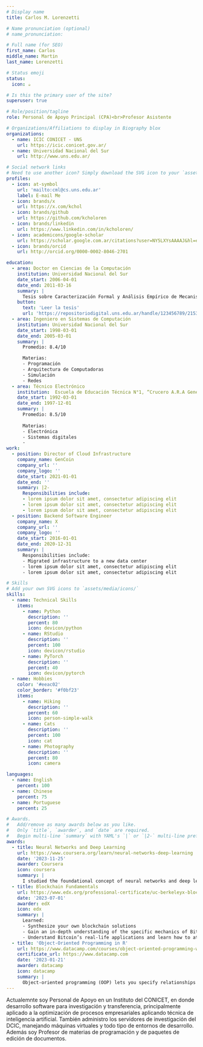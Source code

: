 ```yaml
---
# Display name
title: Carlos M. Lorenzetti

# Name pronunciation (optional)
# name_pronunciation: 

# Full name (for SEO)
first_name: Carlos
middle_name: Martin
last_name: Lorenzetti

# Status emoji
status:
  icon: ☕️

# Is this the primary user of the site?
superuser: true

# Role/position/tagline
role: Personal de Apoyo Principal (CPA)<br>Profesor Asistente

# Organizations/Affiliations to display in Biography blox
organizations:
  - name: ICIC CONICET - UNS
    url: https://icic.conicet.gov.ar/
  - name: Universidad Nacional del Sur
    url: http://www.uns.edu.ar/

# Social network links
# Need to use another icon? Simply download the SVG icon to your `assets/media/icons/` folder.
profiles:
  - icon: at-symbol
    url: 'mailto:cml@cs.uns.edu.ar'
    label: E-mail Me
  - icon: brands/x
    url: https://x.com/kchol
  - icon: brands/github
    url: https://github.com/kcholoren
  - icon: brands/linkedin
    url: https://www.linkedin.com/in/kcholoren/
  - icon: academicons/google-scholar
    url: https://scholar.google.com.ar/citations?user=NY5LXYsAAAAJ&hl=en
  - icon: brands/orcid
    url: http://orcid.org/0000-0002-8046-2701

education:
  - area: Doctor en Ciencias de la Computación
    institution: Universidad Nacional del Sur
    date_start: 2006-04-01
    date_end: 2011-03-16
    summary: |
      Tesis sobre Caracterización Formal y Análisis Empírico de Mecanismos Incrementales de Búsqueda basados en Contexto. Supervisada por [Dra Ana G. Maguitman](http://cs.uns.edu.ar/~agm/). Con artículos presentados en conferencias nacionales e internacionales y 3 revistas indexadas.
    button:
      text: 'Leer la tesis'
      url: 'https://repositoriodigital.uns.edu.ar/handle/123456789/2153'
  - area: Ingeniero en Sistemas de Computación
    institution: Universidad Nacional del Sur
    date_start: 1998-03-01
    date_end: 2005-03-01
    summary: |
      Promedio: 8.4/10

      Materias:
      - Programación
      - Arquitectura de Computadoras
      - Simulación
      - Redes
  - area: Técnico Electrónico
    institution:  Escuela de Educación Técnica N°1, “Crucero A.R.A General Belgrano”, Ingeniero White, 1997
    date_start: 1992-03-01
    date_end: 1997-12-01
    summary: |
      Promedio: 8.5/10
      
      Materias:
      - Electrónica
      - Sistemas digitales
      - 
work:
  - position: Director of Cloud Infrastructure
    company_name: GenCoin
    company_url: ''
    company_logo: ''
    date_start: 2021-01-01
    date_end: ''
    summary: |2-
      Responsibilities include:
      - lorem ipsum dolor sit amet, consectetur adipiscing elit
      - lorem ipsum dolor sit amet, consectetur adipiscing elit
      - lorem ipsum dolor sit amet, consectetur adipiscing elit
  - position: Backend Software Engineer
    company_name: X
    company_url: ''
    company_logo: ''
    date_start: 2016-01-01
    date_end: 2020-12-31
    summary: |
      Responsibilities include:
      - Migrated infrastructure to a new data center
      - lorem ipsum dolor sit amet, consectetur adipiscing elit
      - lorem ipsum dolor sit amet, consectetur adipiscing elit

# Skills
# Add your own SVG icons to `assets/media/icons/`
skills:
  - name: Technical Skills
    items:
      - name: Python
        description: ''
        percent: 80
        icon: devicon/python
      - name: RStudio
        description: ''
        percent: 100
        icon: devicon/rstudio
      - name: PyTorch
        description: ''
        percent: 40
        icon: devicon/pytorch
  - name: Hobbies
    color: '#eeac02'
    color_border: '#f0bf23'
    items:
      - name: Hiking
        description: ''
        percent: 60
        icon: person-simple-walk
      - name: Cats
        description: ''
        percent: 100
        icon: cat
      - name: Photography
        description: ''
        percent: 80
        icon: camera

languages:
  - name: English
    percent: 100
  - name: Chinese
    percent: 75
  - name: Portuguese
    percent: 25

# Awards.
#   Add/remove as many awards below as you like.
#   Only `title`, `awarder`, and `date` are required.
#   Begin multi-line `summary` with YAML's `|` or `|2-` multi-line prefix and indent 2 spaces below.
awards:
  - title: Neural Networks and Deep Learning
    url: https://www.coursera.org/learn/neural-networks-deep-learning
    date: '2023-11-25'
    awarder: Coursera
    icon: coursera
    summary: |
      I studied the foundational concept of neural networks and deep learning. By the end, I was familiar with the significant technological trends driving the rise of deep learning; build, train, and apply fully connected deep neural networks; implement efficient (vectorized) neural networks; identify key parameters in a neural network’s architecture; and apply deep learning to your own applications.
  - title: Blockchain Fundamentals
    url: https://www.edx.org/professional-certificate/uc-berkeleyx-blockchain-fundamentals
    date: '2023-07-01'
    awarder: edX
    icon: edx
    summary: |
      Learned:
      - Synthesize your own blockchain solutions
      - Gain an in-depth understanding of the specific mechanics of Bitcoin
      - Understand Bitcoin’s real-life applications and learn how to attack and destroy Bitcoin, Ethereum, smart contracts and Dapps, and alternatives to Bitcoin’s Proof-of-Work consensus algorithm
  - title: 'Object-Oriented Programming in R'
    url: https://www.datacamp.com/courses/object-oriented-programming-with-s3-and-r6-in-r
    certificate_url: https://www.datacamp.com
    date: '2023-01-21'
    awarder: datacamp
    icon: datacamp
    summary: |
      Object-oriented programming (OOP) lets you specify relationships between functions and the objects that they can act on, helping you manage complexity in your code. This is an intermediate level course, providing an introduction to OOP, using the S3 and R6 systems. S3 is a great day-to-day R programming tool that simplifies some of the functions that you write. R6 is especially useful for industry-specific analyses, working with web APIs, and building GUIs.
---
```


Actualemnte soy Personal de Apoyo en un Instituto del CONICET, en donde desarrollo software para investigación y transferencia, principalmente aplicado a la optimización de procesos empresariales aplicando técnica de inteligencia artificial. También administro los servidores de investigación del DCIC, manejando máquinas virtuales y todo tipo de entornos de desarrollo. Además soy Profesor de materias de programación y de paquetes de edición de documentos.
